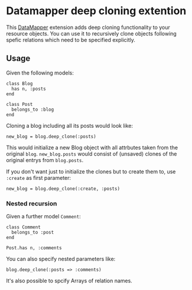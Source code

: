 # Datamapper deep cloning extention

This [DataMapper](http://github.com/datamapper) extension adds deep cloning functionality to your resource objects.
You can use it to recursively clone objects following spefic relations which need to be specified explicitly.

## Usage

Given the following models:

    class Blog
      has n, :posts
    end
   
    class Post
      belongs_to :blog
    end   

Cloning a blog including all its posts would look like:

    new_blog = blog.deep_clone(:posts)
   
This would initialize a new Blog object with all attrbutes taken from the original `blog`.  `new_blog.posts` would 
consist of (unsaved) clones of the original entrys from `blog.posts`.

If you don't want just to initialize the clones but to create them to, use `:create` as first parameter:

    new_blog = blog.deep_clone(:create, :posts)

### Nested recursion

Given a further model `Comment`:

    class Comment
      belongs_to :post
    end
    
    Post.has n, :comments

You can also specify nested parameters like:

    blog.deep_clone(:posts => :comments)
    
It's also possible to spcify Arrays of relation names.    